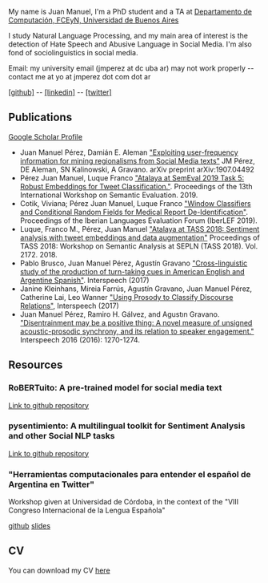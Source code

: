 My name is Juan Manuel, I'm a PhD student and a TA at [Departamento de Computación, FCEyN, Universidad de Buenos Aires](https://www.dc.uba.ar/)

I study Natural Language Processing, and my main area of interest is the detection of Hate Speech and Abusive Language in Social Media. I'm also fond of sociolinguistics in social media.   

Email: my university email (jmperez at dc uba ar) may not work properly -- contact me at yo at jmperez dot com dot ar

[[github]](https://github.com/finiteautomata/) -- [[linkedin]](https://www.linkedin.com/in/perezjuanma/) -- [[twitter]](http://twitter.com/perezjotaeme)

## Publications

[Google Scholar Profile](https://scholar.google.com/citations?hl=en&user=fpARgH0AAAAJ&view_op=list_works&sortby=pubdate)

- Juan Manuel Pérez, Damián E. Aleman ["Exploiting user-frequency information for mining regionalisms from Social Media texts"](https://arxiv.org/pdf/1907.04492.pdf) JM Pérez, DE Aleman, SN Kalinowski, A Gravano. arXiv preprint arXiv:1907.04492
- Pérez Juan Manuel, Luque Franco ["Atalaya at SemEval 2019 Task 5: Robust Embeddings for Tweet Classification."](https://www.aclweb.org/anthology/S19-2008.pdf). Proceedings of the 13th International Workshop on Semantic Evaluation. 2019.
- Cotik, Viviana; Pérez Juan Manuel, Luque Franco ["Window Classifiers and Conditional Random Fields for Medical Report De-Identification"](https://pdfs.semanticscholar.org/479a/6eabad633b8491bbbf6dc9f3f3915325b907.pdf). Proceedings of the Iberian Languages Evaluation Forum (IberLEF 2019).
- Luque, Franco M., Pérez, Juan Manuel ["Atalaya at TASS 2018: Sentiment analysis with tweet embeddings and data augmentation"](https://pdfs.semanticscholar.org/0640/1bbc000ce87d4472f889ff0fddf94c6d3a32.pdf) Proceedings of TASS 2018: Workshop on Semantic Analysis at SEPLN (TASS 2018). Vol. 2172. 2018.
- Pablo Brusco, Juan Manuel Pérez, Agustín Gravano ["Cross-linguistic study of the production of turn-taking cues in American English and Argentine Spanish"](https://pdfs.semanticscholar.org/5094/ad4eb0d45ecd555f3d5e1d6630366c7f7512.pdf). Interspeech (2017)
- Janine Kleinhans, Mireia Farrús, Agustín Gravano, Juan Manuel Pérez, Catherine Lai, Leo Wanner ["Using Prosody to Classify Discourse Relations"](https://repositori.upf.edu/bitstream/handle/10230/32717/wanner_interspeech27_usin.pdf?sequence=1&isAllowed=y), Interspeech (2017)
- Juan Manuel Pérez, Ramiro H. Gálvez, and Agustın Gravano. ["Disentrainment may be a positive thing: A novel measure of unsigned acoustic-prosodic synchrony, and its relation to speaker engagement."](https://www.researchgate.net/profile/Ramiro_Galvez/publication/307889617_Disentrainment_may_be_a_Positive_Thing_A_Novel_Measure_of_Unsigned_Acoustic-Prosodic_Synchrony_and_its_Relation_to_Speaker_Engagement/links/586d40d608ae329d62138888/Disentrainment-may-be-a-Positive-Thing-A-Novel-Measure-of-Unsigned-Acoustic-Prosodic-Synchrony-and-its-Relation-to-Speaker-Engagement.pdf) Interspeech 2016 (2016): 1270-1274.

## Resources

### RoBERTuito: A pre-trained model for social media text

[Link to github repository](https://github.com/pysentimiento/robertuito)


### pysentimiento: A multilingual toolkit for Sentiment Analysis and other Social NLP tasks

[Link to github repository](https://github.com/pysentimiento/pysentimiento)


### "Herramientas computacionales para entender el español de Argentina en Twitter" 

Workshop given at Universidad de Córdoba, in the context of the "VIII Congreso Internacional de la Lengua Española"

  [github](https://github.com/finiteautomata/lingcomp)
  [slides](https://docs.google.com/presentation/d/1ixlFBNVzTlarzN_IDQ3sz4_9CYkxxaDsOrHf0tTyRBg)

## CV

You can download my CV [here](files/cv-juanmanuelperez.pdf)
